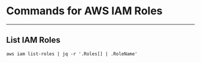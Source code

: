 # Commands for AWS IAM Roles
---

## List IAM Roles

`aws iam list-roles | jq -r '.Roles[] | .RoleName'`
